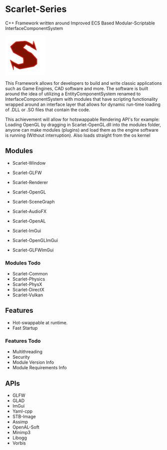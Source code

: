 # Scarlet-Series
C++ Framework written around Improved ECS Based Modular-Scriptable InterfaceComponentSystem

![Scarlet](/Scarlet-Resources/Scarlet.png?raw=true "Scarlet")

This Framework allows for developers to build and write classic applications such as Game Engines, CAD software and more.
The software is built around the idea of utilizing a EntityComponentSystem renamed to InterfaceComponentSystem
with modules that have scripting functionality wrapped around an interface layer that allows for dynamic run-time loading of
.DLL or .SO files that contain the code.

This achievement will allow for hotswappable Rendering API's for example: Loading OpenGL by dragging in Scarlet-OpenGL.dll into the modules folder,
anyone can make modules (plugins) and load them as the engine software is running (Without interruption). Also loads straight from the os kernel

## Modules
* Scarlet-Window
* Scarlet-GLFW
* Scarlet-Renderer
* Scarlet-OpenGL
* Scarlet-SceneGraph
* Scarlet-AudioFX
* Scarlet-OpenAL

* Scarlet-ImGui
* Scarlet-OpenGLImGui
* Scarlet-GLFWImGui

### Modules Todo
* Scarlet-Common
* Scarlet-Physics
* Scarlet-PhysX
* Scarlet-DirectX
* Scarlet-Vulkan

## Features
* Hot-swappable at runtime.
* Fast Startup

### Features Todo
* Multithreading
* Security
* Module Version Info
* Module Requirements Info

## APIs
* GLFW
* GLAD
* ImGui
* Yaml-cpp
* STB-Image
* Assimp
* OpenAL-Soft
* Minimp3
* Libogg 
* Vorbis

